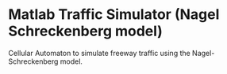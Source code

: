 # Matlab Traffic Simulator (Nagel Schreckenberg model)
Cellular Automaton to simulate freeway traffic using the Nagel-Schreckenberg model.
